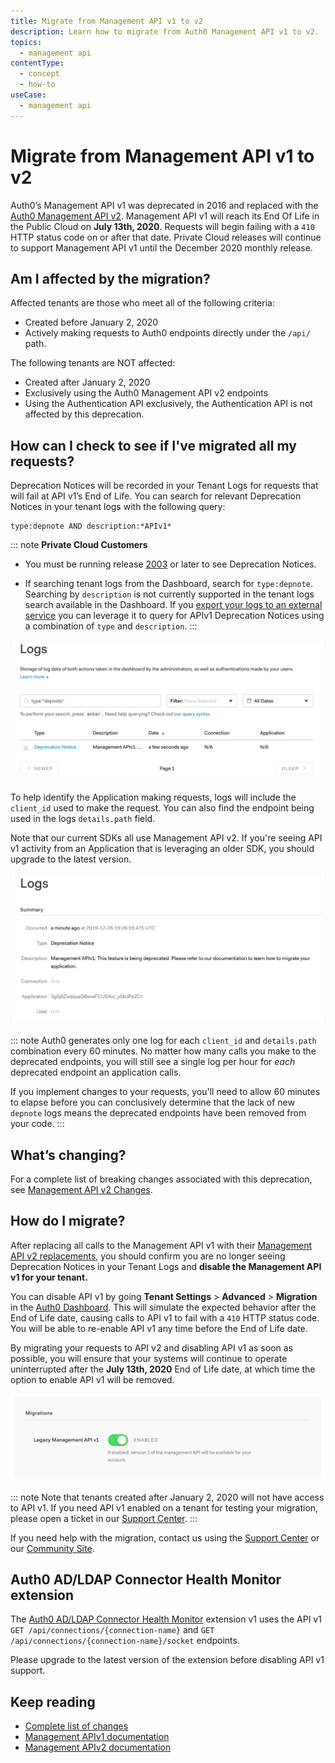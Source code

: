 ```yaml
---
title: Migrate from Management API v1 to v2
description: Learn how to migrate from Auth0 Management API v1 to v2.
topics:
  - management api
contentType:
  - concept
  - how-to
useCase:
  - management api
---
```

# Migrate from Management API v1 to v2

Auth0’s Management API v1 was deprecated in 2016 and replaced with the [Auth0 Management API v2](/api/management/v2/). Management API v1 will reach its End Of Life in the Public Cloud on **July 13th, 2020**. Requests will begin failing with a `410` HTTP status code on or after that date. Private Cloud releases will continue to support Management API v1 until the December 2020 monthly release.

## Am I affected by the migration?

Affected tenants are those who meet all of the following criteria:

* Created before January 2, 2020
* Actively making requests to Auth0 endpoints directly under the `/api/` path.

The following tenants are NOT affected:

* Created after January 2, 2020
* Exclusively using the Auth0 Management API v2 endpoints
* Using the Authentication API exclusively, the Authentication API is not affected by this deprecation.

## How can I check to see if I've migrated all my requests?

Deprecation Notices will be recorded in your Tenant Logs for requests that will fail at API v1’s End of Life. You can search for relevant Deprecation Notices in your tenant logs with the following query:

```
type:depnote AND description:*APIv1*
```

::: note
**Private Cloud Customers**

- You must be running release [2003](https://auth0.com/releases/2003) or later to see Deprecation Notices.

- If searching tenant logs from the Dashboard, search for `type:depnote`. Searching by `description` is not currently supported in the tenant logs search available in the Dashboard. If you [export your logs to an external service](/extensions#logs-export) you can leverage it to query for APIv1 Deprecation Notices using a combination of `type` and `description`.
:::

![Management API Version 1 Log Query](/media/articles/migrations/apiv1-log-query.png)

To help identify the Application making requests, logs will include the `client_id` used to make the request. You can also find the endpoint being used in the logs `details.path` field.

Note that our current SDKs all use Management API v2. If you're seeing API v1 activity from an Application that is leveraging an older SDK, you should upgrade to the latest version.

![Management API Versiion 1 Log Example](/media/articles/migrations/apiv1-log-example.png)

::: note
Auth0 generates only one log for each `client_id` and `details.path` combination every 60 minutes. No matter how many calls you make to the deprecated endpoints, you will still see a single log per hour for *each* deprecated endpoint an application calls.

If you implement changes to your requests, you'll need to allow 60 minutes to elapse before you can conclusively determine that the lack of new `depnote` logs means the deprecated endpoints have been removed from your code.
:::

## What’s changing?

For a complete list of breaking changes associated with this deprecation, see [Management API v2 Changes](/api/management/v2/changes).

## How do I migrate?

After replacing all calls to the Management API v1 with their [Management API v2 replacements](/api/management/v2/changes), you should confirm you are no longer seeing Deprecation Notices in your Tenant Logs and **disable the Management API v1 for your tenant.**

You can disable API v1 by going **Tenant Settings** > **Advanced** > **Migration** in the [Auth0 Dashboard](http://manage.auth0.com/). This will simulate the expected behavior after the End of Life date, causing calls to API v1 to fail with a `410` HTTP status code. You will be able to re-enable API v1 any time before the End of Life date.

By migrating your requests to API v2 and disabling API v1 as soon as possible, you will ensure that your systems will continue to operate uninterrupted after the **July 13th, 2020** End of Life date, at which time the option to enable API v1 will be removed.

![Toggle Management API Version](/media/articles/migrations/apiv1-toggle.png)

::: note
Note that tenants created after January 2, 2020 will not have access to API v1. If you need API v1 enabled on a tenant for testing your migration, please open a ticket in our [Support Center](https://support.auth0.com/tickets).
:::

If you need help with the migration, contact us using the [Support Center](https://support.auth0.com/) or our [Community Site](https://community.auth0.com/c/auth0-community/Migrations).

## Auth0 AD/LDAP Connector Health Monitor extension

The [Auth0 AD/LDAP Connector Health Monitor](/extensions/adldap-connector) extension v1 uses the API v1 `GET /api/connections/{connection-name}` and `GET /api/connections/{connection-name}/socket` endpoints.

Please upgrade to the latest version of the extension before disabling API v1 support.

## Keep reading

* [Complete list of changes](/api/management/v2/changes)
* [Management APIv1 documentation](/api/management/v1)
* [Management APIv2 documentation](/api/management/v2)
